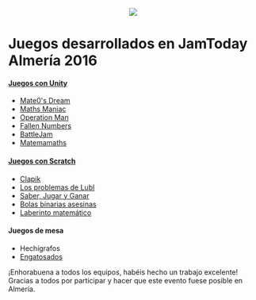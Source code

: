 <p align="center">
  <img src="http://hacklabalmeria.net/recursos/2016-05-27/jamtoday_almeria.png" />
</p>

Juegos desarrollados en JamToday Almería 2016
===========


#### [Juegos con Unity][1]

* [Mate0's Dream][2]
* [Maths Maniac][3]
* [Operation Man][4]
* [Fallen Numbers][5]
* [BattleJam][6]
* [Matemamaths][7]

#### [Juegos con Scratch][8]

* [Clapik][9]
* [Los problemas de Lubl][10]
* [Saber, Jugar y Ganar][11]
* [Bolas binarias asesinas][12]
* [Laberinto matemático][13]

#### Juegos de mesa

* Hechígrafos
* [Engatosados][14]

¡Enhorabuena a todos los equipos, habéis hecho un trabajo excelente!  
Gracias a todos por participar y hacer que este evento fuese posible en Almería.

[1]: http://jams.gamejolt.io/jamtodayalmeria/games
[2]: http://jams.gamejolt.io/jamtodayalmeria/games/mate0-s-dream/152650
[3]: http://jams.gamejolt.io/jamtodayalmeria/games/maths-maniac/152651
[4]: http://jams.gamejolt.io/jamtodayalmeria/games/operation-man/152642
[5]: http://jams.gamejolt.io/jamtodayalmeria/games/fallen-numbers/152620
[6]: http://jams.gamejolt.io/jamtodayalmeria/games/battlejam/152634
[7]: http://jams.gamejolt.io/jamtodayalmeria/games/matemamaths/152646
[8]: https://scratch.mit.edu/studios/2090860/
[9]: https://scratch.mit.edu/projects/111685067/
[10]: https://scratch.mit.edu/projects/111765868/
[11]: https://scratch.mit.edu/projects/111768105/
[12]: https://scratch.mit.edu/projects/111768415/
[13]: https://scratch.mit.edu/projects/111767225/
[14]: https://twitter.com/engatosados
